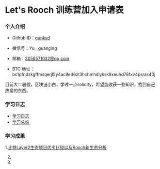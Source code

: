 # Let's Rooch 训练营加入申请表

### 个人介绍

* Github ID：[gunksd](https://github.com/jgunksd)

* 微信号：Yu__guanging

* 邮箱：3056571032@qq.com

* BTC 地址：bc1pfndzkgffmsqerjl5y4ac9ed6zt3hchmhdlyksk9xeuhd78fxv4psras40j

目前大二暑假，区块链小白，学过一点solidity，希望能收获一些知识，找到自己热爱的东西。

### 学习日志

- [学习日志](journal.md)
- [学习总结](summary.md)

### 学习成果

1.[比特Layer2生态项目优劣比较以及Rooch新生态分析](https://blushing-ptarmigan-80b.notion.site/Layer2-Rooch-6647d9f7fd9441239774296f27edf85f?pvs=4)

2.

3.
